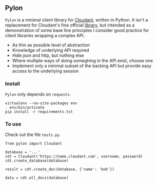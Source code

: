 ## Pylon

`Pylon` is a minimal client library for [Cloudant](https://www.cloudant.com), written in Python. It isn't a replacement for
Cloudant's fine official [library](https://github.com/cloudant/python-cloudant), but intended as a demonstration of some base line principles I consider good practice for client libraries wrapping a complex API.

* As thin as possible level of abstraction
* Knowledge of underlying API required
* Hide json and http, but nothing else
* Where multiple ways of doing someghing in the API exist, choose one
* Implement only a minimal subset of the backing API but provide easy access to the underlying session

### Install

`Pylon` only depends on `requests`.

    virtualenv --no-site-packages env
    . env/bin/activate
    pip install -r requirements.txt

### To use

Check out the file `tests.py`.

    from pylon import Cloudant

    database = '...'
    cdt = Cloudant('https://name.cloudant.com', username, password)
    cdt.create_database(database)

    result = cdt.create_doc(database, {'name': 'bob'})

    data = cdt.all_docs(database)
